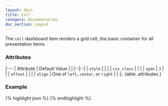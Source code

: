 ```yaml
---
layout: docs
title: Cell
category: Documentation
doc_section: Layout
---
```


The `cell` dashboard item renders a grid cell, the basic container for
all presentation items.

### Attributes

|---
| Attribute | Default Value | |
|-:|:-|
| `style` | | |
| `css_class` | | |
| `span` | `3` | |
| `offset` | | |
| `align` | One of `left`, `center`, or `right` | |
{: .table .attributes }

### Example

{% highlight json %}
{% endhighlight %}
